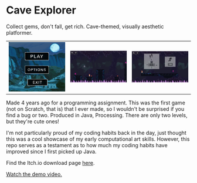 # Cave Explorer
Collect gems, don't fall, get rich. Cave-themed, visually aesthetic platformer.

<table>
  <tr>
    <td><img src="media/cave-explorer-screenshot00.png" alt="main menu" width="200"/></td>
    <td><img src="media/cave-explorer-screenshot02.png" alt="Screen 1" width="200"/></td>
    <td><img src="media/cave-explorer-screenshot01.png" alt="Screen 2" width="200"/></td>
  </tr>
</table>

Made 4 years ago for a programming assignment. This was the first game (not on Scratch, that is) that I ever made, so I wouldn't be surprised if you find a bug or two. Produced in Java, Processing. There are only two levels, but they're cute ones!

I'm not particularly proud of my coding habits back in the day, just thought this was a cool showcase of my early computational art skills. However, this repo serves as a testament as to how much my coding habits have improved since I first picked up Java.

Find the Itch.io download page [here](https://joel-ca.itch.io/cave-explorer).

[Watch the demo video.](https://youtu.be/NJtRTk5r7jk)
